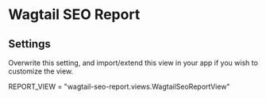 # Wagtail SEO Report

## Settings

Overwrite this setting, and import/extend this view in your app if you wish to customize the view.

REPORT_VIEW = "wagtail-seo-report.views.WagtailSeoReportView"

